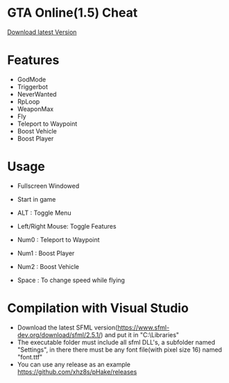 # GTA Online(1.5) Cheat 
<a href="https://github.com/xhz8s/pHake/releases/download/4.0/pHake4.0_1.5.zip">Download latest Version</a>
# Features<br/>
- GodMode<br/>
- Triggerbot<br/>
- NeverWanted<br/>
- RpLoop<br/>
- WeaponMax<br/>
- Fly<br/>
- Teleport to Waypoint<br/>
- Boost Vehicle<br/>
- Boost Player<br/>

# Usage
- Fullscreen Windowed<br/>
- Start in game<br/>

- ALT : Toggle Menu<br/>
- Left/Right Mouse: Toggle Features<br/>
- Num0 : Teleport to Waypoint<br/>
- Num1 : Boost Player<br/>
- Num2 : Boost Vehicle<br/>
- Space : To change speed while flying<br/>

# Compilation with Visual Studio
- Download the latest SFML version(https://www.sfml-dev.org/download/sfml/2.5.1/) and put it in "C:\\Libraries\"<br/>
- The executable folder must include all sfml DLL's, a subfolder named "Settings", in there there must be any font file(with pixel size 16) named "font.ttf"<br/>
- You can use any release as an example https://github.com/xhz8s/pHake/releases<br/>
